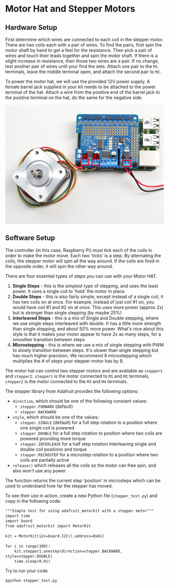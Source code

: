 # Motor Hat and Stepper Motors

## Hardware Setup

First determine which wires are connected to each coil in the stepper motor. There are two coils each with a pair of wires. To find the pairs, first spin the motor shaft by hand to get a feel for the resistance. Then pick a pair of wires and touch their leads together and spin the motor shaft. If there is a slight increase in resistance, then those two wires are a pair. If no change, test another pair of wires until your find the sets. Attach one pair to the `M1` terminals, leave the middle terminal open, and attach the second pair to `M2`.

To power the motor hat, we will use the provided 12V power supply. A female barrel jack supplied in your kit needs to be attached to the power terminal of the hat. Attach a wire from the positive end of the barrel jack to the positive terminal on the hat, do the same for the negative side.

![Stepper Connections](./resources/stepper_connections.jpg)

## Software Setup

The controller (in this case, Raspberry Pi) must tick each of the coils in order to make the motor move. Each two 'ticks' is a step. By alternating the coils, the stepper motor will spin all the way around. If the coils are fired in the opposite order, it will spin the other way around.

There are four essential types of steps you can use with your Motor HAT. 
1. **Single Steps** - this is the simplest type of stepping, and uses the least power. It uses a single coil to 'hold' the motor in place.
2. **Double Steps** - this is also fairly simple, except instead of a single coil, it has two coils on at once. For example, instead of just coil #1 on, you would have coil #1 and #2 on at once. This uses more power (approx 2x) but is stronger than single stepping (by maybe 25%)
3. **Interleaved Steps** - this is a mix of Single and Double stepping, where we use single steps interleaved with double. It has a little more strength than single stepping, and about 50% more power. What's nice about this style is that it makes your motor appear to have 2x as many steps, for a smoother transition between steps
4. **Microstepping** - this is where we use a mix of single stepping with PWM to slowly transition between steps. It's slower than single stepping but has much higher precision. We recommend 8 microstepping which multiplies the # of steps your stepper motor has by 8.

The motor hat can control two stepper motors and are available as `stepper1` and `stepper2`. `stepper1` is the motor connected to `M1` and `M2` terminals, `stepper2` is the motor connected to the `M3` and `M4` terminals. 

The stepper library from Adafruit provides the following options:

* `direction`, which should be one of the following constant values:
  * `stepper.FORWARD` (default)
  * `stepper.BACKWARD`
* `style`, which should be one of the values:
  * `stepper.SINGLE` (default) for a full step rotation to a position where one single coil is powered
  * `stepper.DOUBLE` for a full step rotation to position where two coils are powered providing more torque
  * `stepper.INTERLEAVE` for a half step rotation interleaving single and double coil positions and torque
  * `stepper.MICROSTEP` for a microstep rotation to a position where two coils are partially active
* `release()` which releases all the coils so the motor can free spin, and also won't use any power

The function returns the current step 'position' in microsteps which can be used to understand how far the stepper has moved.

To see their use in action, create a new Python file (`stepper_test.py`) and copy in the following code:

    """Simple test for using adafruit_motorkit with a stepper motor"""
    import time
    import board
    from adafruit_motorkit import MotorKit

    kit = MotorKit(i2c=board.I2C(),address=0x61)

    for i in range(100):
        kit.stepper1.onestep(direction=stepper.BACKWARD, style=stepper.DOUBLE)
        time.sleep(0.01)

Try to run your code

    $python stepper_test.py

